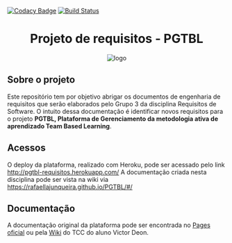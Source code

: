 [![Codacy Badge](https://api.codacy.com/project/badge/Grade/bcbcac621e1847e7af8e61bc202a03c6)](https://www.codacy.com/app/VictorArnaud/PGTBL?utm_source=github.com&amp;utm_medium=referral&amp;utm_content=VictorArnaud/PGTBL&amp;utm_campaign=Badge_Grade)
[![Build Status](https://travis-ci.org/VictorDeon/PGTBL.svg?branch=master)](https://travis-ci.org/VictorDeon/PGTBL)

<div align="center">
 
# Projeto de requisitos - PGTBL

</div>
<div align="center">

![logo](https://user-images.githubusercontent.com/14116020/48957651-17711600-ef41-11e8-9500-59c0c95fb089.png)

</div>

## Sobre o projeto
Este repositório tem por objetivo abrigar os documentos de engenharia de requisitos que serão elaborados pelo Grupo 3 da disciplina Requisitos de Software. O intuito dessa documentação é identificar novos requisitos para o projeto **PGTBL, Plataforma de Gerenciamento da metodologia ativa de aprendizado Team Based Learning**.

## Acessos
O deploy da plataforma, realizado com Heroku, pode ser acessado pelo link http://pgtbl-requisitos.herokuapp.com/
A documentação criada nesta disciplina pode ser vista na wiki via https://rafaellajunqueira.github.io/PGTBL/#/

## Documentação

A documentação original da plataforma pode ser encontrada no [Pages oficial](https://victordeon.github.io/PGTBL/) ou pela [Wiki](https://github.com/VictorDeon/PGTBL/wiki) do TCC do aluno Victor Deon.
